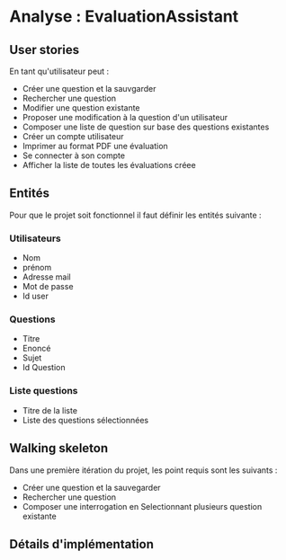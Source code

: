 # Analyse : EvaluationAssistant

## User stories

En tant qu'utilisateur peut :

- Créer une question et la sauvgarder
- Rechercher une question
- Modifier une question existante
- Proposer une modification à la question d'un utilisateur
- Composer une liste de question sur base des questions existantes
- Créer un compte utilisateur
- Imprimer au format PDF une évaluation
- Se connecter à son compte
- Afficher la liste de toutes les évaluations créee

## Entités

Pour que le projet soit fonctionnel il faut définir les entités suivante :

### Utilisateurs

- Nom
- prénom
- Adresse mail
- Mot de passe
- Id user

### Questions

- Titre
- Enoncé
- Sujet
- Id Question

### Liste questions

- Titre de la liste
- Liste des questions sélectionnées

## Walking skeleton

Dans une première itération du projet, les point requis sont les suivants :

- Créer une question et la sauvegarder
- Rechercher une question
- Composer une interrogation en Selectionnant plusieurs question existante

## Détails d'implémentation

